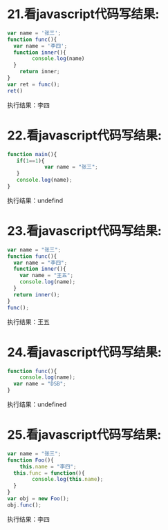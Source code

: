 # 21.看javascript代码写结果:
```javascript
var name = '张三'; 
function func(){
  var name = '李四';
  function inner(){
        console.log(name)
  }
    return inner;
}
var ret = func();
ret()
```
执行结果：李四
# 22.看javascript代码写结果:
```javascript
function main(){
   if(1==1){
            var name = "张三"; 
   }
   console.log(name);
}
```
执行结果：undefind
# 23.看javascript代码写结果:
```javascript
var name = "张三";
function func(){
  var name = "李四";
  function inner(){
    var name = "王五";
    console.log(name);
  }
  return inner();
}
func();
```
执行结果：王五
# 24.看javascript代码写结果:
```javascript
function func(){
    console.log(name);
  var name = "DSB";
}
```
执行结果：undefined
# 25.看javascript代码写结果:
```javascript
var name = "张三"; 
function Foo(){
    this.name = "李四";
  this.func = function(){
        console.log(this.name);
  }
}
var obj = new Foo();
obj.func();
```
执行结果：李四